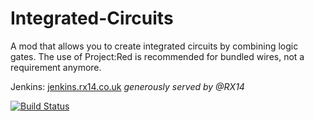 Integrated-Circuits
===================

A mod that allows you to create integrated circuits by combining logic gates.
The use of Project:Red is recommended for bundled wires, not a requirement anymore.

Jenkins: [jenkins.rx14.co.uk](http://jenkins.rx14.co.uk)
*generously served by @RX14*

[![Build Status](http://img.shields.io/jenkins/s/http/jenkins.rx14.co.uk/Integrated-Circuits.svg?style=flat-square)](http://jenkins.rx14.co.uk/Integrated-Circuits)
